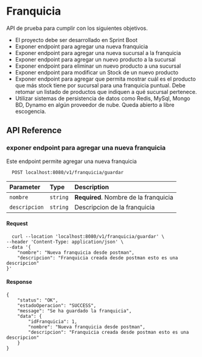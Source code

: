 # Franquicia

API de prueba para cumplir con los siguientes objetivos.

* El proyecto debe ser desarrollado en Sprint Boot
* Exponer endpoint para agregar una nueva franquicia
* Exponer endpoint para agregar una nueva sucursal a la franquicia
* Exponer endpoint para agregar un nuevo producto a la sucursal
* Exponer endpoint para eliminar un nuevo producto a una sucursal
* Exponer endpoint para modificar un Stock de un nuevo producto
* Exponer endpoint para agregar que permita mostrar cuál es el producto que más stock tiene por sucursal para una
franquicia puntual. Debe retomar un listado de productos que indiquen a qué sucursal pertenece.
* Utilizar sistemas de persistencia de datos como Redis, MySql, Mongo BD, Dynamo en algún proveedor de nube.
Queda abierto a libre escogencia.

## API Reference

### exponer endpoint para agregar una nueva franquicia
Este endpoint permite agregar una nueva franquicia

```http
  POST localhost:8080/v1/franquicia/guardar
```

| Parameter | Type     | Description                |
| :-------- | :------- | :------------------------- |
| `nombre` | `string` | **Required**. Nombre de la franquicia |
| `descripcion` | `string` |  Descripcion de la franquicia |

#### Request

```
  curl --location 'localhost:8080/v1/franquicia/guardar' \
--header 'Content-Type: application/json' \
--data '{
    "nombre": "Nueva franquicia desde postman",
    "descripcion": "Franquicia creada desde postman esto es una descripcion"
}'
```

#### Response

```
{
    "status": "OK",
    "estadoOperacion": "SUCCESS",
    "message": "Se ha guardado la franquicia",
    "data": {
        "idFranquicia": 1,
        "nombre": "Nueva franquicia desde postman",
        "descripcion": "Franquicia creada desde postman esto es una descripcion"
    }
}
```